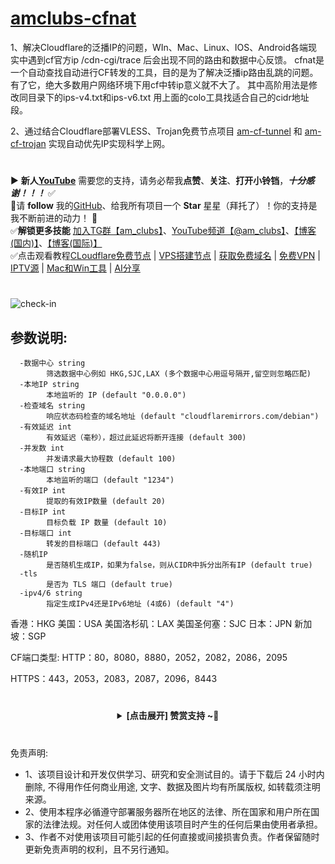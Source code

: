 # [amclubs-cfnat](https://github.com/amclubs/amclubs-cfnat)
1、解决Cloudflare的泛播IP的问题，WIn、Mac、Linux、IOS、Android各端现实中遇到cf官方ip /cdn-cgi/trace 后会出现不同的路由和数据中心反馈。 cfnat是一个自动查找自动进行CF转发的工具，目的是为了解决泛播ip路由乱跳的问题。 有了它，绝大多数用户网络环境下用cf中转ip意义就不大了。 其中高阶用法是修改同目录下的ips-v4.txt和ips-v6.txt 用上面的colo工具找适合自己的cidr地址段。

2、通过结合Cloudflare部署VLESS、Trojan免费节点项目 [am-cf-tunnel](https://github.com/amclubs/am-cf-tunnel) 和 [am-cf-trojan](https://github.com/amclubs/am-cf-trojan) 实现自动优先IP实现科学上网。

#
▶️ **新人[YouTube](https://youtube.com/@am_clubs?sub_confirmation=1)** 需要您的支持，请务必帮我**点赞**、**关注**、**打开小铃铛**，***十分感谢！！！*** ✅
</br>🎁请 **follow** 我的[GitHub](https://github.com/amclubs)、给我所有项目一个 **Star** 星星（拜托了）！你的支持是我不断前进的动力！ 💖
</br>✅**解锁更多技能** [加入TG群【am_clubs】](https://t.me/am_clubs)、[YouTube频道【@am_clubs】](https://youtube.com/@am_clubs?sub_confirmation=1)、[【博客(国内)】](https://amclubss.com)、[【博客(国际)】](https://amclubs.blogspot.com) 
</br>✅点击观看教程[CLoudflare免费节点](https://www.youtube.com/playlist?list=PLGVQi7TjHKXbrY0Pk8gm3T7m8MZ-InquF) | [VPS搭建节点](https://www.youtube.com/playlist?list=PLGVQi7TjHKXaVlrHP9Du61CaEThYCQaiY) | [获取免费域名](https://www.youtube.com/playlist?list=PLGVQi7TjHKXZGODTvB8DEervrmHANQ1AR) | [免费VPN](https://www.youtube.com/playlist?list=PLGVQi7TjHKXY7V2JF-ShRSVwGANlZULdk) | [IPTV源](https://www.youtube.com/playlist?list=PLGVQi7TjHKXbkozDYVsDRJhbnNaEOC76w) | [Mac和Win工具](https://www.youtube.com/playlist?list=PLGVQi7TjHKXYBWu65yP8E08HxAu9LbCWm) | [AI分享](https://www.youtube.com/playlist?list=PLGVQi7TjHKXaodkM-mS-2Nwggwc5wRjqY)

#
![check-in](https://raw.githubusercontent.com/amclubs/amclubs-cfnat/main/amclubs-cfnat.jpg)

## 参数说明:
~~~
  -数据中心 string
        筛选数据中心例如 HKG,SJC,LAX (多个数据中心用逗号隔开,留空则忽略匹配)
  -本地IP string
        本地监听的 IP (default "0.0.0.0")
  -检查域名 string
        响应状态码检查的域名地址 (default "cloudflaremirrors.com/debian")
  -有效延迟 int
        有效延迟（毫秒），超过此延迟将断开连接 (default 300)
  -并发数 int
        并发请求最大协程数 (default 100)
  -本地端口 string
        本地监听的端口 (default "1234")
  -有效IP int
        提取的有效IP数量 (default 20)
  -目标IP int
        目标负载 IP 数量 (default 10)
  -目标端口 int
        转发的目标端口 (default 443)
  -随机IP
        是否随机生成IP，如果为false，则从CIDR中拆分出所有IP (default true)
  -tls
        是否为 TLS 端口 (default true)
  -ipv4/6 string
        指定生成IPv4还是IPv6地址 (4或6) (default "4")
~~~
香港：HKG 美国：USA 美国洛杉矶：LAX 美国圣何塞：SJC 日本：JPN 新加坡：SGP

CF端口类型:
HTTP：80，8080，8880，2052，2082，2086，2095

HTTPS：443，2053，2083，2087，2096，8443

 # 
<center>
<details><summary><strong> [点击展开] 赞赏支持 ~🧧</strong></summary>
*我非常感谢您的赞赏和支持，它们将极大地激励我继续创新，持续产生有价值的工作。*

- **USDT-TRC20:** `TWTxUyay6QJN3K4fs4kvJTT8Zfa2mWTwDD`
- **TRX-TRC20:** `TWTxUyay6QJN3K4fs4kvJTT8Zfa2mWTwDD`

<div align="center"> 
  <img src="https://github.com/user-attachments/assets/e6cdc42a-6374-4722-b833-601738f72196" width="200"></br> 
  TRC10/TRC20扫码支付 
</div> 
</details>
</center>

 #
 免责声明:
 - 1、该项目设计和开发仅供学习、研究和安全测试目的。请于下载后 24 小时内删除, 不得用作任何商业用途, 文字、数据及图片均有所属版权, 如转载须注明来源。
 - 2、使用本程序必循遵守部署服务器所在地区的法律、所在国家和用户所在国家的法律法规。对任何人或团体使用该项目时产生的任何后果由使用者承担。
 - 3、作者不对使用该项目可能引起的任何直接或间接损害负责。作者保留随时更新免责声明的权利，且不另行通知。
